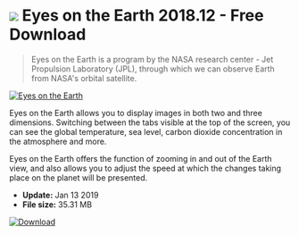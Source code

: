 # ![](https://cdn.softexe.net/static/icon/win.gif) Eyes on the Earth 2018.12 - Free Download

> Eyes on the Earth is a program by the NASA research center - Jet Propulsion Laboratory (JPL), through which we can observe Earth from NASA's orbital satellite.

[![Eyes on the Earth](https://gallery.dpcdn.pl/imgc/Tools/89126/g_-_420x350_1.5_-_xfe3dd045-ddad-4137-8144-42f6330e1c85.jpg)](https://softexe.net/win/education-science/physics/eyes-on-the-earth:acba.html)

Eyes on the Earth allows you to display images in both two and three dimensions. Switching between the tabs visible at the top of the screen, you can see the global temperature, sea level, carbon dioxide concentration in the atmosphere and more.
 
 Eyes on the Earth offers the function of zooming in and out of the Earth view, and also allows you to adjust the speed at which the changes taking place on the planet will be presented.


- **Update:** Jan 13 2019
- **File size:** 35.31 MB

[![Download](https://cdn.softexe.net/static/img/download.png)](https://softexe.net/win/education-science/physics/eyes-on-the-earth:acba.html)

